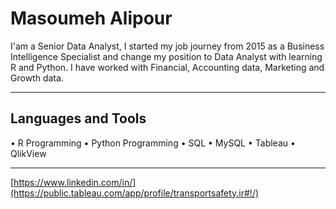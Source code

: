 # Masoumeh Alipour 
I'am a Senior Data Analyst, I started my job journey from 2015 as a Business Intelligence Specialist and change my position to Data Analyst with learning R and Python. I have worked with Financial, Accounting data, Marketing and Growth data.

-------------
## Languages and Tools
•	R Programming
•	Python Programming
•	SQL
•	MySQL
•	Tableau
•	QlikView

 ---------------
 
 [https://www.linkedin.com/in/](https://public.tableau.com/app/profile/transportsafety.ir#!/)
